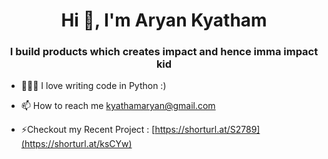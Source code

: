 <h1 align="center">Hi 👋, I'm Aryan Kyatham</h1>
<h3 align="center">I build products which creates impact and hence imma impact kid</h3>


- 🧑🏽‍💻 I love writing code in Python :)
     
- 📫 How to reach me [kyathamaryan@gmail.com](kyathamaryan@gmail.com)
          
- ⚡Checkout my Recent Project : [https://shorturl.at/S2789](https://shorturl.at/ksCYw)

